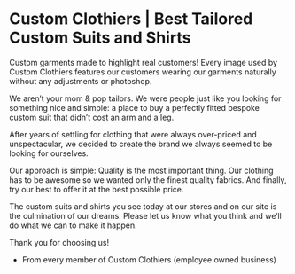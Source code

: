 # Custom Clothiers | Best Tailored Custom Suits and Shirts

Custom garments made to highlight real customers!
Every image used by Custom Clothiers features
our customers wearing our garments naturally without any adjustments or photoshop. 

We aren’t your mom & pop tailors. We were people just like you looking for something nice and simple: a place to buy a perfectly fitted bespoke custom suit that didn’t cost an arm and a leg.

After years of settling for clothing that were always over-priced and unspectacular, we decided to create the brand we always seemed to be looking for ourselves.

Our approach is simple: Quality is the most important thing. Our clothing has to be awesome so we wanted only the finest quality fabrics. And finally, try our best to offer it at the best possible price.

The custom suits and shirts you see today at our stores and on our site is the culmination of our dreams. Please let us know what you think and we’ll do what we can to make it happen.

Thank you for choosing us!

 

- From every member of Custom Clothiers (employee owned business)
